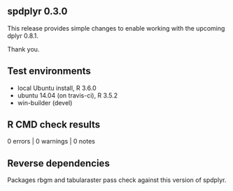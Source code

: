 ## spdplyr 0.3.0

This release provides simple changes to enable working with the upcoming
dplyr 0.8.1. 

Thank you. 

## Test environments

* local Ubuntu install, R 3.6.0
* ubuntu 14.04 (on travis-ci), R 3.5.2
* win-builder (devel)

## R CMD check results

0 errors | 0 warnings | 0 notes

## Reverse dependencies

Packages rbgm and tabularaster pass check against this version of spdplyr. 
